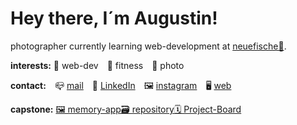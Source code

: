 # Hey there, I´m Augustin!

photographer currently learning web-development at [neuefische🎣](https://github.com/neuefische).



**interests:**  🌱 web-dev&emsp;💪 fitness&emsp;📸 photo



**contact:**&emsp;📪 [mail](mailto:mail@augustinanders.com)&emsp;📲 [LinkedIn](https://www.linkedin.com/in/augustin-anders-a861a41aa/)&emsp;🖼️ [instagram](https://www.instagram.com/augustuspictures/)&emsp;🖥️ [web](https://www.augustinanders.com/)

**capstone:** [🖼️ memory-app](https://2023-03-01-capstone-neuefische-memory.vercel.app/)[🗃️ repository](https://github.com/augustinanders/2023_03_01_capstone-neuefische_memory)[🗓️ Project-Board](https://github.com/users/augustinanders/projects/2)
